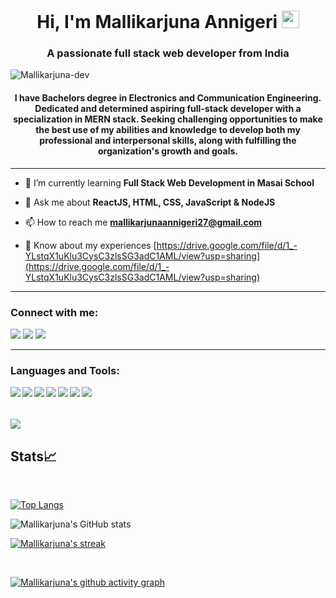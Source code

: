 <h1 align="center">Hi, I'm Mallikarjuna Annigeri <img src="https://github.com/TheDudeThatCode/TheDudeThatCode/blob/master/Assets/Hi.gif" width="28px"></h1>
<h3 align="center">A passionate full stack web developer from India</h3>

<p align="left"> <img src="https://komarev.com/ghpvc/?username=Mallikarjuna-dev&label=Profile%20views&color=0e75b6&style=flat" alt="Mallikarjuna-dev" /> </p>

<h4 align="center">I have Bachelors degree in Electronics and Communication Engineering. Dedicated and determined aspiring full-stack developer with a specialization in MERN stack. Seeking challenging opportunities to make the best use of my abilities and knowledge to develop both my professional and interpersonal skills, along with fulfilling the organization's growth and goals.</h4>

<hr/>

- 🌱 I’m currently learning **Full Stack Web Development in Masai School**

- 💬 Ask me about **ReactJS, HTML, CSS, JavaScript & NodeJS**

- 📫 How to reach me **mallikarjunaannigeri27@gmail.com**

- 📄 Know about my experiences [https://drive.google.com/file/d/1_-YLstqX1uKlu3CysC3zlsSG3adC1AML/view?usp=sharing](https://drive.google.com/file/d/1_-YLstqX1uKlu3CysC3zlsSG3adC1AML/view?usp=sharing)

<hr/>

<h3 align="left">Connect with me:</h3>
<p align="left">

<a href = "https://www.linkedin.com/in/mallikarjuna-annigeri-697a461b0/" target="_blank"><img src="https://img.icons8.com/fluent/48/000000/linkedin.png"/></a>
<a href = "https://twitter.com/Ajjua2748" target="_blank"><img src="https://img.icons8.com/fluent/48/000000/twitter.png"/></a>
<a href = "mailto:mallikarjunaannigeri27@gmail.com" target="_blank"><img src="https://img.icons8.com/color/48/000000/gmail-new.png"/></a>
<!-- <a href = "https://medium.com/@ashsahu627" target="_blank"><img src="https://img.icons8.com/ios-filled/50/000000/medium-logo.png"/></a> -->

    
</p>

<!-- <p align="left">
<a href="https://twitter.com/ajju2748" target="blank"><img align="center" src="https://raw.githubusercontent.com/rahuldkjain/github-profile-readme-generator/master/src/images/icons/Social/twitter.svg" alt="ajju2748" height="35" width="45" /></a>
<a href="https://linkedin.com/in/mallikarjuna-annigeri" target="blank"><img align="center" src="https://raw.githubusercontent.com/rahuldkjain/github-profile-readme-generator/master/src/images/icons/Social/linked-in-alt.svg" alt="mallikarjuna-annigeri" height="35" width="45" /></a>
<a href="https://instagram.com/_prince______aj27" target="blank"><img align="center" src="https://raw.githubusercontent.com/rahuldkjain/github-profile-readme-generator/master/src/images/icons/Social/instagram.svg" alt="_prince______aj27" height="35" width="45" /></a>
</p>
 -->
<hr/>

<h3 align="left">Languages and Tools:</h3>


<img src="https://img.shields.io/badge/html5-%23E34F26.svg?style=for-the-badge&logo=html5&logoColor=white" align="left">

<img src ="https://img.shields.io/badge/javascript-%23323330.svg?style=for-the-badge&logo=javascript&logoColor=%23F7DF1E" align="left">

<img src = "https://img.shields.io/badge/css3-%231572B6.svg?style=for-the-badge&logo=css3&logoColor=white" align="left">

<img src ="https://img.shields.io/badge/Postman-FF6C37?style=for-the-badge&logo=postman&logoColor=white" align="left">

<img src = "https://img.shields.io/badge/NPM-%23000000.svg?style=for-the-badge&logo=npm&logoColor=white" align="left">

<img src = "https://img.shields.io/badge/node.js-6DA55F?style=for-the-badge&logo=node.js&logoColor=white" align="left">

<img src = "https://img.shields.io/badge/next.js-6DA55F?style=for-the-badge&logo=node.js&logoColor=white" align="left">


<br/>
<br/>
<br/>

<img src="https://user-images.githubusercontent.com/82999542/132934744-131c1891-4a4f-4e88-a64a-36720ad7470b.png" align="center">

<br/>

<!-- <p align="left"> <a href="https://www.w3schools.com/css/" target="_blank" rel="noreferrer"> <img src="https://raw.githubusercontent.com/devicons/devicon/master/icons/css3/css3-original-wordmark.svg" alt="css3" width="45" height="45"/> </a> <a href="https://expressjs.com" target="_blank" rel="noreferrer"> <img src="https://raw.githubusercontent.com/devicons/devicon/master/icons/express/express-original-wordmark.svg" alt="express" width="45" height="45"/> </a> <a href="https://git-scm.com/" target="_blank" rel="noreferrer"> <img src="https://www.vectorlogo.zone/logos/git-scm/git-scm-icon.svg" alt="git" width="45" height="45"/> </a> <a href="https://www.w3.org/html/" target="_blank" rel="noreferrer"> <img src="https://raw.githubusercontent.com/devicons/devicon/master/icons/html5/html5-original-wordmark.svg" alt="html5" width="45" height="45"/> </a> <a href="https://developer.mozilla.org/en-US/docs/Web/JavaScript" target="_blank" rel="noreferrer"> <img src="https://raw.githubusercontent.com/devicons/devicon/master/icons/javascript/javascript-original.svg" alt="javascript" width="45" height="45"/> </a> <a href="https://www.mathworks.com/" target="_blank" rel="noreferrer"> <img src="https://upload.wikimedia.org/wikipedia/commons/2/21/Matlab_Logo.png" alt="matlab" width="45" height="45"/> </a> <a href="https://www.mongodb.com/" target="_blank" rel="noreferrer"> <img src="https://raw.githubusercontent.com/devicons/devicon/master/icons/mongodb/mongodb-original-wordmark.svg" alt="mongodb" width="45" height="45"/> </a> <a href="https://nodejs.org" target="_blank" rel="noreferrer"> <img src="https://raw.githubusercontent.com/devicons/devicon/master/icons/nodejs/nodejs-original-wordmark.svg" alt="nodejs" width="45" height="45"/> </a> <a href="https://reactjs.org/" target="_blank" rel="noreferrer"> <img src="https://raw.githubusercontent.com/devicons/devicon/master/icons/react/react-original-wordmark.svg" alt="react" width="45" height="45"/> </a> <a href="https://redux.js.org" target="_blank" rel="noreferrer"> <img src="https://raw.githubusercontent.com/devicons/devicon/master/icons/redux/redux-original.svg" alt="redux" width="45" height="45"/> </a> <a href="https://webpack.js.org" target="_blank" rel="noreferrer"> <img src="https://raw.githubusercontent.com/devicons/devicon/d00d0969292a6569d45b06d3f350f463a0107b0d/icons/webpack/webpack-original-wordmark.svg" alt="webpack" width="45" height="45"/> </a> </p> -->


<!-- 
<h1 align="center">Hi, I'm Mallikarjuna Annigeri <img src="https://github.com/TheDudeThatCode/TheDudeThatCode/blob/master/Assets/Hi.gif" width="28px"></h1></h1>
<h3 align="center">A passionate full stack web developer from India</h3>
<p>I have Bachelors degree in Computer Science. Dedicated and determined aspiring full-stack developer with a specialization in MERN stack. Seeking challenging opportunities to make the best use of my abilities and knowledge to develop both my professional and interpersonal skills, along with fulfilling the organization's growth and goals.</p>

- 🌱 I’m currently learning **Full Stack Web Development in Masai School**

- 📫 How to reach me **mallikarjunaannigeri27@gmail.com**

- 📄 Know about my experiences [https://drive.google.com/file/d/1_-YLstqX1uKlu3CysC3zlsSG3adC1AML/view?usp=sharing](https://drive.google.com/file/d/1_-YLstqX1uKlu3CysC3zlsSG3adC1AML/view?usp=sharing)

<h3 align="left">🍵Connect with me</h3>
<p align="left">
<a href="https://twitter.com/ajju2748" target="blank"><img align="center" src="https://raw.githubusercontent.com/rahuldkjain/github-profile-readme-generator/master/src/images/icons/Social/twitter.svg" alt="ajju2748" height="30" width="40" /></a>
<a href="https://linkedin.com/in/mallikarjuna-annigeri" target="blank"><img align="center" src="https://raw.githubusercontent.com/rahuldkjain/github-profile-readme-generator/master/src/images/icons/Social/linked-in-alt.svg" alt="mallikarjuna-annigeri" height="30" width="40" /></a>
<a href="https://instagram.com/_prince______aj27" target="blank"><img align="center" src="https://raw.githubusercontent.com/rahuldkjain/github-profile-readme-generator/master/src/images/icons/Social/instagram.svg" alt="_prince______aj27" height="30" width="40" /></a>
</p>

<h3 align="left">🛠️Languages and Tools:</h3>
<p align="left"> <a href="https://babeljs.io/" target="_blank" rel="noreferrer"> <img src="https://www.vectorlogo.zone/logos/babeljs/babeljs-icon.svg" alt="babel" width="40" height="40"/> </a> <a href="https://www.w3schools.com/css/" target="_blank" rel="noreferrer"> <img src="https://raw.githubusercontent.com/devicons/devicon/master/icons/css3/css3-original-wordmark.svg" alt="css3" width="40" height="40"/> </a> <a href="https://expressjs.com" target="_blank" rel="noreferrer"> <img src="https://raw.githubusercontent.com/devicons/devicon/master/icons/express/express-original-wordmark.svg" alt="express" width="40" height="40"/> </a> <a href="https://git-scm.com/" target="_blank" rel="noreferrer"> <img src="https://www.vectorlogo.zone/logos/git-scm/git-scm-icon.svg" alt="git" width="40" height="40"/> </a> <a href="https://www.w3.org/html/" target="_blank" rel="noreferrer"> <img src="https://raw.githubusercontent.com/devicons/devicon/master/icons/html5/html5-original-wordmark.svg" alt="html5" width="40" height="40"/> </a> <a href="https://developer.mozilla.org/en-US/docs/Web/JavaScript" target="_blank" rel="noreferrer"> <img src="https://raw.githubusercontent.com/devicons/devicon/master/icons/javascript/javascript-original.svg" alt="javascript" width="40" height="40"/> </a> <a href="https://www.mongodb.com/" target="_blank" rel="noreferrer"> <img src="https://raw.githubusercontent.com/devicons/devicon/master/icons/mongodb/mongodb-original-wordmark.svg" alt="mongodb" width="40" height="40"/> </a> <a href="https://nodejs.org" target="_blank" rel="noreferrer"> <img src="https://raw.githubusercontent.com/devicons/devicon/master/icons/nodejs/nodejs-original-wordmark.svg" alt="nodejs" width="40" height="40"/> </a> <a href="https://reactjs.org/" target="_blank" rel="noreferrer"> <img src="https://raw.githubusercontent.com/devicons/devicon/master/icons/react/react-original-wordmark.svg" alt="react" width="40" height="40"/> </a> <a href="https://redux.js.org" target="_blank" rel="noreferrer"> <img src="https://raw.githubusercontent.com/devicons/devicon/master/icons/redux/redux-original.svg" alt="redux" width="40" height="40"/> </a> <a href="https://webpack.js.org" target="_blank" rel="noreferrer"> <img src="https://raw.githubusercontent.com/devicons/devicon/d00d0969292a6569d45b06d3f350f463a0107b0d/icons/webpack/webpack-original-wordmark.svg" alt="webpack" width="40" height="40"/> </a> </p> -->


## Stats📈 
<br/> 

[![Top Langs](https://github-readme-stats.vercel.app/api/top-langs/?username=Mallikarjuna-dev&layout=compact&theme=dark)](https://github.com/anuraghazra/github-readme-stats)

<!-- <p align="left"> <img width="60%" src="https://github-readme-stats.vercel.app/api/top-langs?username=Mallikarjuna-dev&show_icons=true&theme=dracula&title_color=ff8000&text_color=ffffff&bg_color=6a6a6a&locale=en&layout=compact&hide_border=true" alt="Mallikarjuna-dev" /></p> -->

<!-- ![Mallikarjuna's GitHub stats](https://github-readme-stats.vercel.app/api?username=Mallikarjuna-dev&show_icons=true&theme=tokyonight) -->

![Mallikarjuna's GitHub stats](https://github-readme-stats-eight-theta.vercel.app/api?username=Mallikarjuna-dev&show_icons=true&theme=dark&hide_border=false&stroke=0000&background=060A0CD0&include_all_commits=true&count_private=true)
    

  <p align="left">
    <a href="https://github.com/Mallikarjuna-dev/github-readme-streak-stats">
        <img title="🔥 Get streak stats for your profile at git.io/streak-stats" alt="Mallikarjuna's streak" src="https://github-readme-streak-stats.herokuapp.com/?user=Mallikarjuna-dev&theme=black-ice&hide_border=false&stroke=0000&background=060A0CD0">
    </a>
</p>

<!-- <img width="60%" src="https://github-readme-streak-stats.herokuapp.com/?user=Mallikarjuna-dev&theme=highcontrast&hide_border=true" alt="Mallikarjuna-dev" /> </p> -->

<br/>


[![Mallikarjuna's github activity graph](https://github-readme-activity-graph.cyclic.app/graph?username=Mallikarjuna-dev&bg_color=000000&color=3d91ff&line=fb3efe&point=744fba&area=true&hide_border=true)](https://github.com/Mallikarjuna-dev/github-readme-activity-graph)


<!--
**Mallikarjuna-dev/Mallikarjuna-dev** is a ✨ _special_ ✨ repository because its `README.md` (this file) appears on your GitHub profile.

Here are some ideas to get you started:

- 🔭 I’m currently working on ...
- 🌱 I’m currently learning ...
- 👯 I’m looking to collaborate on ...
- 🤔 I’m looking for help with ...
- 💬 Ask me about ...
- 📫 How to reach me: ...
- 😄 Pronouns: ...
- ⚡ Fun fact: ...
-->
